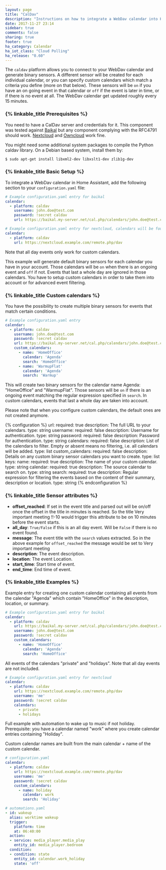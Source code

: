 ```yaml
---
layout: page
title: "CalDav"
description: "Instructions on how to integrate a WebDav calendar into Home Assistant."
date: 2017-11-27 23:14
sidebar: true
comments: false
sharing: true
footer: true
ha_category: Calendar
ha_iot_class: "Cloud Polling"
ha_release: "0.60"
---
```



The `caldav` platform allows you to connect to your WebDav calendar and generate binary sensors. A different sensor will be created for each individual calendar, or you can specify custom calendars which match a criteria you define (more on that below). These sensors will be `on` if you have an on going event in that calendar or `off` if the event is later in time, or if there is no event at all. The WebDav calendar get updated roughly every 15 minutes.

### {% linkable_title Prerequisites %}

You need to have a CalDav server and credentials for it. This component was tested against [Baikal](http://sabre.io/baikal/) but any component complying with the RFC4791 should work. [Nextcloud](https://nextcloud.com/) and [Owncloud](https://owncloud.org/) work fine.

You might need some additional system packages to compile the Python caldav library. On a Debian based system, install them by:

```bash
$ sudo apt-get install libxml2-dev libxslt1-dev zlib1g-dev
```

### {% linkable_title Basic Setup %}

To integrate a WebDav calendar in Home Assistant, add the following section to your `configuration.yaml` file:

```yaml
# Example configuration.yaml entry for baikal
calendar:
  - platform: caldav
    username: john.doe@test.com
    password: !secret caldav
    url: https://baikal.my-server.net/cal.php/calendars/john.doe@test.com/default
```

```yaml
# Example configuration.yaml entry for nextcloud, calendars will be found automatically
calendar:
  - platform: caldav
    url: https://nextcloud.example.com/remote.php/dav
```

Note that all day events only work for custom calendars.

This example will generate default binary sensors for each calendar you have in your account. Those calendars will be `on` when there is an ongoing event and `off` if not. Events that last a whole day are ignored in those calendars. You have to setup custom calendars in order to take them into account or for advanced event filtering.


### {% linkable_title Custom calendars %}

You have the possibility to create multiple binary sensors for events that match certain conditions.

```yaml
# Example configuration.yaml entry
calendar:
  - platform: caldav
    username: john.doe@test.com
    password: !secret caldav
    url: https://baikal.my-server.net/cal.php/calendars/john.doe@test.com/default
    custom_calendars:
      - name: 'HomeOffice'
        calendar: 'Agenda'
        search: 'HomeOffice'
      - name: 'WarmupFlat'
        calendar: 'Agenda'
        search: 'Warmup'
```

This will create two binary sensors for the calendar name Agenda: "HomeOffice" and "WarmupFlat". Those sensors will be `on` if there is an ongoing event matching the regular expression specified in `search`. In custom calendars, events that last a whole day are taken into account.

Please note that when you configure custom calendars, the default ones are not created anymore.

{% configuration %}
url:
  required: true
  description: The full URL to your calendars.
  type: string
username:
  required: false
  description: Username for authentication.
  type: string
password:
  required: false
  description: Password for authentication.
  type: string
calendars:
  required: false
  description: List of the calendars to filter. Empty or absent means no filtering, i.e. all calendars will be added.
  type: list
custom_calendars:
  required: false
  description: Details on any custom binary sensor calendars you want to create.
  type: list
  keys:
    name:
      required: true
      description: The name of your custom calendar.
      type: string
    calendar:
      required: true
      description: The source calendar to search on.
      type: string
    search:
      required: true
      description: Regular expression for filtering the events based on the content of their summary, description or location.
      type: string
{% endconfiguration %}


### {% linkable_title Sensor attributes %}

 - **offset_reached**: If set in the event title and parsed out will be on/off once the offset in the title in minutes is reached. So the title Very important meeting !!-10 would trigger this attribute to be on 10 minutes before the event starts.
 - **all_day**: `True/False` if this is an all day event. Will be `False` if there is no event found.
 - **message**: The event title with the `search` values extracted. So in the above example for `offset_reached` the message would be set to Very important meeting
 - **description**: The event description.
 - **location**: The event Location.
 - **start_time**: Start time of event.
 - **end_time**: End time of event.

### {% linkable_title Examples %}

Example entry for creating one custom calendar containing all events from the calendar "Agenda" which contain "HomeOffice" in the description, location, or summary.
```yaml
# Example configuration.yaml entry for baikal
calendar:
  - platform: caldav
    url: https://baikal.my-server.net/cal.php/calendars/john.doe@test.com/default
    username: john.doe@test.com
    password: !secret caldav
    custom_calendars:
      - name: 'HomeOffice'
        calendar: 'Agenda'
        search: 'HomeOffice'
```

All events of the calendars "private" and "holidays". Note that all day events are not included.
```yaml
# Example configuration.yaml entry for nextcloud
calendar:
  - platform: caldav
    url: https://nextcloud.example.com/remote.php/dav
    username: 'me'
    password: !secret caldav
    calendars:
      - private
      - holidays
```

Full example with automation to wake up to music if not holiday. Prerequisite: you have a calendar named "work" where you create calendar entries containing "Holiday".

Custom calendar names are built from the main calendar + name of the custom calendar.

```yaml
# configuration.yaml
calendar:
  - platform: caldav
    url: https://nextcloud.example.com/remote.php/dav
    username: 'me'
    password: !secret caldav
    custom_calendars:
      - name: holiday
        calendar: work
        search: 'Holiday'

# automations.yaml
- id: wakeup
  alias: worktime wakeup
  trigger:
    platform: time
    at: 06:40:00
  action:
  - service: media_player.media_play
    entity_id: media_player.bedroom
  condition:
  - condition: state
    entity_id: calendar.work_holiday
    state: 'off'

```